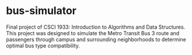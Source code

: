 # bus-simulator
Final project of CSCI 1933: Introduction to Algorithms and Data Structures. This project was designed to simulate the Metro Transit Bus 3 route and passengers through campus and surrounding neighborhoods to determine optimal bus type compatibility.
